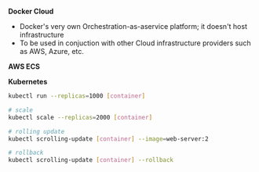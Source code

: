 **Docker Cloud**
- Docker's very own Orchestration-as-aservice platform; it doesn't host infrastructure
- To be used in conjuction with other Cloud infrastructure providers such as AWS, Azure, etc.



**AWS ECS**




**Kubernetes**
```sh
kubectl run --replicas=1000 [container]

# scale
kubectl scale --replicas=2000 [container]

# rolling update
kubectl scrolling-update [container] --image=web-server:2

# rollback
kubectl scrolling-update [container] --rollback
```